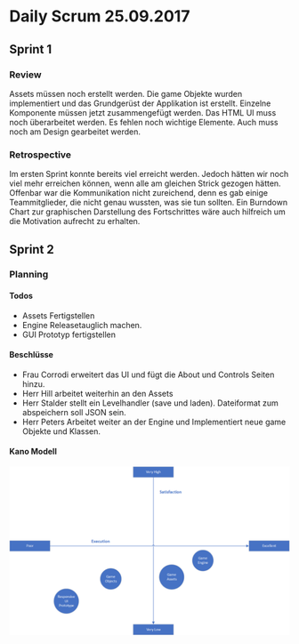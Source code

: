 # Daily Scrum 25.09.2017

## Sprint 1
### Review
Assets müssen noch erstellt werden.
Die game Objekte wurden implementiert und das Grundgerüst der Applikation ist erstellt. 
Einzelne Komponente müssen jetzt zusammengefügt werden.
Das HTML UI muss noch überarbeitet werden. Es fehlen noch wichtige Elemente. Auch muss noch am Design gearbeitet werden.
### Retrospective
Im ersten Sprint konnte bereits viel erreicht werden.
Jedoch hätten wir noch viel mehr erreichen können, wenn alle am gleichen Strick gezogen hätten.
Offenbar war die Kommunikation nicht zureichend, denn es gab einige Teammitglieder, die nicht genau wussten, was sie tun sollten.
Ein Burndown Chart zur graphischen Darstellung des Fortschrittes wäre auch hilfreich um die Motivation aufrecht zu erhalten.

## Sprint 2
### Planning
#### Todos
- Assets Fertigstellen
- Engine Releasetauglich machen.
- GUI Prototyp fertigstellen
#### Beschlüsse
- Frau Corrodi erweitert das UI und fügt die About und Controls Seiten hinzu.
- Herr Hill arbeitet weiterhin an den Assets
- Herr Stalder stellt ein Levelhandler (save und laden). Dateiformat zum abspeichern soll JSON sein.
- Herr Peters Arbeitet weiter an der Engine und Implementiert neue game Objekte und Klassen.
#### Kano Modell
![kano model sprint 2](kano-sprint1.png)
